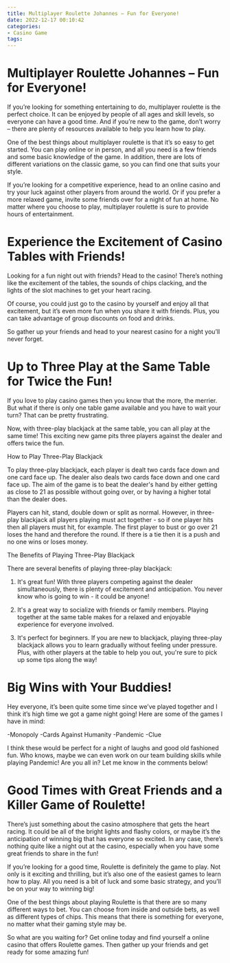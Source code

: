 ```yaml
---
title: Multiplayer Roulette Johannes – Fun for Everyone!
date: 2022-12-17 00:10:42
categories:
- Casino Game
tags:
---
```



#  Multiplayer Roulette Johannes – Fun for Everyone!

If you’re looking for something entertaining to do, multiplayer roulette is the perfect choice. It can be enjoyed by people of all ages and skill levels, so everyone can have a good time. And if you’re new to the game, don’t worry – there are plenty of resources available to help you learn how to play.

One of the best things about multiplayer roulette is that it’s so easy to get started. You can play online or in person, and all you need is a few friends and some basic knowledge of the game. In addition, there are lots of different variations on the classic game, so you can find one that suits your style.

If you’re looking for a competitive experience, head to an online casino and try your luck against other players from around the world. Or if you prefer a more relaxed game, invite some friends over for a night of fun at home. No matter where you choose to play, multiplayer roulette is sure to provide hours of entertainment.

#  Experience the Excitement of Casino Tables with Friends!

Looking for a fun night out with friends? Head to the casino! There’s nothing like the excitement of the tables, the sounds of chips clacking, and the lights of the slot machines to get your heart racing.

Of course, you could just go to the casino by yourself and enjoy all that excitement, but it’s even more fun when you share it with friends. Plus, you can take advantage of group discounts on food and drinks.

So gather up your friends and head to your nearest casino for a night you’ll never forget.

#  Up to Three Play at the Same Table for Twice the Fun!

If you love to play casino games then you know that the more, the merrier. But what if there is only one table game available and you have to wait your turn? That can be pretty frustrating.

Now, with three-play blackjack at the same table, you can all play at the same time! This exciting new game pits three players against the dealer and offers twice the fun.

How to Play Three-Play Blackjack

To play three-play blackjack, each player is dealt two cards face down and one card face up. The dealer also deals two cards face down and one card face up. The aim of the game is to beat the dealer's hand by either getting as close to 21 as possible without going over, or by having a higher total than the dealer does.

Players can hit, stand, double down or split as normal. However, in three-play blackjack all players playing must act together - so if one player hits then all players must hit, for example. The first player to bust or go over 21 loses the hand and therefore the round. If there is a tie then it is a push and no one wins or loses money.

The Benefits of Playing Three-Play Blackjack

There are several benefits of playing three-play blackjack:

1) It's great fun! With three players competing against the dealer simultaneously, there is plenty of excitement and anticipation. You never know who is going to win - it could be anyone!

2) It's a great way to socialize with friends or family members. Playing together at the same table makes for a relaxed and enjoyable experience for everyone involved.

3) It's perfect for beginners. If you are new to blackjack, playing three-play blackjack allows you to learn gradually without feeling under pressure. Plus, with other players at the table to help you out, you're sure to pick up some tips along the way!

#  Big Wins with Your Buddies!

Hey everyone, it’s been quite some time since we’ve played together and I think it’s high time we got a game night going! Here are some of the games I have in mind:

-Monopoly
-Cards Against Humanity
-Pandemic
-Clue

I think these would be perfect for a night of laughs and good old fashioned fun. Who knows, maybe we can even work on our team building skills while playing Pandemic! Are you all in? Let me know in the comments below!

#  Good Times with Great Friends and a Killer Game of Roulette!

There’s just something about the casino atmosphere that gets the heart racing. It could be all of the bright lights and flashy colors, or maybe it’s the anticipation of winning big that has everyone so excited. In any case, there’s nothing quite like a night out at the casino, especially when you have some great friends to share in the fun!

If you’re looking for a good time, Roulette is definitely the game to play. Not only is it exciting and thrilling, but it’s also one of the easiest games to learn how to play. All you need is a bit of luck and some basic strategy, and you’ll be on your way to winning big!

One of the best things about playing Roulette is that there are so many different ways to bet. You can choose from inside and outside bets, as well as different types of chips. This means that there is something for everyone, no matter what their gaming style may be.

So what are you waiting for? Get online today and find yourself a online casino that offers Roulette games. Then gather up your friends and get ready for some amazing fun!